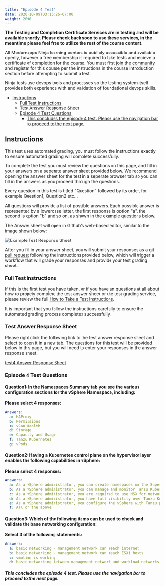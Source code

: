 ```yaml
---
title: "Episode 4 Test"
date: 2020-10-09T03:15:26-07:00
weight: 2090
---
```


**The Testing and Completion Certificate Services are in testing and will be available shortly. Please check back soon to use these services, in the meantime please feel free to utilize the rest of the course content.**

All Modernapps Ninja learning content is publicly accessible and available openly, however a free membership is required to take tests and recieve a certificate of completion for the course. You must first [join the community](https://modernapps.ninja/about/membership/) and register for this course per the instructions in the course introduction section before attempting to submit a test.

Ninja tests use devops tools and processes so the testing system itself provides both experience with and validation of foundational devops skills. 

- [Instructions](#instructions)
  - [Full Test Instructions](#full-test-instructions)
  - [Test Answer Response Sheet](#test-answer-response-sheet)
  - [Episode 4 Test Questions](#episode-4-test-questions)
      - [This concludes the episode 4 test. Please use the navigation bar to proceed to the next page.](#this-concludes-the-episode-4-test-please-use-the-navigation-bar-to-proceed-to-the-next-page)

## Instructions

This test uses automated grading, you must follow the instructions exactly to ensure automated grading will complete successfully. 

To complete the test you must review the questions on this page, and fill in your answers on a seperate answer sheet provided below. We recommend opening the answer sheet for the test in a seperate browser tab so you can fill in the answers as you proceed through the questions. 

Every question in this test is titled "Question" followed by its order, for example Question1, Question2 etc...

All questions will provide a list of possible answers. Each possible answer is represented by a lowercase letter, the first response is option "a", the second is option "b" and so on, as shown in the example questions below. 

The Answer sheet will open in Github's web-based editor, similar to the image shown below:

![Example Test Response Sheet](/vSphereTanzu301_vt4163/admin/assets/images/blank_test_screen_example.png)  

After you fill in your answer sheet, you will submit  your responses as a git [pull request](https://docs.github.com/en/github/collaborating-with-issues-and-pull-requests/about-pull-requests) following the instructions provided below, which will trigger a workflow that will grade your responses and provide your test grading sheet. 

### Full Test Instructions

If this is the first test you have taken, or if you have an questions at all about how to propely complete the test answer sheet or the test grading service, please review the full [How to Take a Test Instructions](https://modernapps.ninja/course_repo_template_ct8279/docs/reference/testinstructions/).  

It is important that you follow the instructions carefully to ensure the automated grading process completes successfully.

### Test Answer Response Sheet

Please right click the following link to the test answer response sheet and select to open it in a new tab. The questions for this test will be provided below in this page, but you will need to enter your responses in the answer response sheet. 

[test4 Answer Response Sheet](https://github.com/modernappsninja/vSphereTanzu301_vt4163/edit/main/static/admin/userdata/tests/test4.yml)  

### Episode 4 Test Questions

#### **Question1:** In the Namespaces Summary tab you see the various configuration sections for the vSphere Namespace, including: <!-- omit in toc -->

**Please select 4 responses:**

```yml
Answers:
  a: HAProxy
  b: Permissions
  c: vSan Health
  d: Storage
  e: Capacity and Usage
  f: Tanzu Kubernetes
  g: vPods
```

#### **Question2:** Having a Kubernetes control plane on the hypervisor layer enables the following capabilities in vSphere: <!-- omit in toc -->

**Please select 4 responses:**

```yml
Answers:
  a: As a vSphere administrator, you can create namespaces on the Supervisor Cluster, called Supervisor Namespaces, and configure them with dedicated memory, CPU, and storage. You provide Supervisor Namespaces to DevOps engineers.
  b: As a vSphere administrator, you can manage and monitor Tanzu Kubernetes clusters by using the same tools as with regular VMs.
  c: As a vSphere administrator, you are required to use NSX for networking.
  d: As a vSphere administrator, you have full visibility over Tanzu Kubernetes clusters running within different namespaces, their placement in the environment, and how they consume resources.
  e: As a vSphere administrator, you configure the vSphere with Tanzu platform with the necessary compute, storage, and networking components.
  f: All of the above
```

#### **Question3:** Which of the following items can be used to check and validate the base networking configuration: <!-- omit in toc -->

**Select 3 of the following statements:**

```yml
Answers:
  a: basic networking - management network can reach internet
  b: basic networking - management network can reach ESXi hosts
  c: vmotion is working
  d: basic networking between management network and workload networks is working so that you can ping between the networks
```

##### This concludes the episode 4 test. Please use the navigation bar to proceed to the next page.
